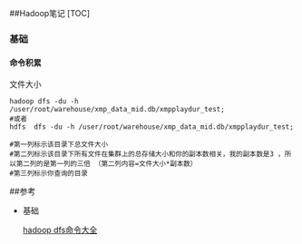 ##Hadoop笔记
[TOC]

### 基础

#### 命令积累

文件大小

```shell
hadoop dfs -du -h /user/root/warehouse/xmp_data_mid.db/xmpplaydur_test;
#或者
hdfs  dfs -du -h /user/root/warehouse/xmp_data_mid.db/xmpplaydur_test;

#第一列标示该目录下总文件大小
#第二列标示该目录下所有文件在集群上的总存储大小和你的副本数相关，我的副本数是3 ，所以第二列的是第一列的三倍 （第二列内容=文件大小*副本数）
#第三列标示你查询的目录
```



 ##参考

- 基础

  [hadoop dfs命令大全](http://blog.csdn.net/wuwenxiang91322/article/details/22166423)